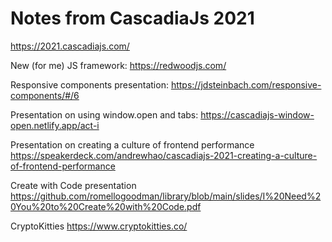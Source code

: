 # Notes from CascadiaJs 2021

https://2021.cascadiajs.com/



New (for me) JS framework: https://redwoodjs.com/

Responsive components presentation:
https://jdsteinbach.com/responsive-components/#/6

Presentation on using window.open and tabs:
https://cascadiajs-window-open.netlify.app/act-i


Presentation on creating a culture of frontend performance 
https://speakerdeck.com/andrewhao/cascadiajs-2021-creating-a-culture-of-frontend-performance


Create with Code presentation
https://github.com/romellogoodman/library/blob/main/slides/I%20Need%20You%20to%20Create%20with%20Code.pdf


CryptoKitties
https://www.cryptokitties.co/
